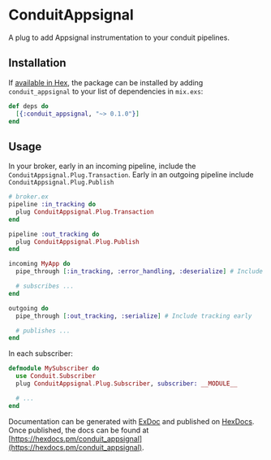 # ConduitAppsignal

A plug to add Appsignal instrumentation to your conduit pipelines.

## Installation

If [available in Hex](https://hex.pm/docs/publish), the package can be installed
by adding `conduit_appsignal` to your list of dependencies in `mix.exs`:

```elixir
def deps do
  [{:conduit_appsignal, "~> 0.1.0"}]
end
```

## Usage

In your broker, early in an incoming pipeline, include the `ConduitAppsignal.Plug.Transaction`. Early
in an outgoing pipeline include `ConduitAppsignal.Plug.Publish`

``` elixir
# broker.ex
pipeline :in_tracking do
  plug ConduitAppsignal.Plug.Transaction
end

pipeline :out_tracking do
  plug ConduitAppsignal.Plug.Publish
end

incoming MyApp do
  pipe_through [:in_tracking, :error_handling, :deserialize] # Include tracking early

  # subscribes ...
end

outgoing do
  pipe_through [:out_tracking, :serialize] # Include tracking early

  # publishes ...
end
```

In each subscriber:

``` elixir
defmodule MySubscriber do
  use Conduit.Subscriber
  plug ConduitAppsignal.Plug.Subscriber, subscriber: __MODULE__

  # ...
end
```

Documentation can be generated with [ExDoc](https://github.com/elixir-lang/ex_doc)
and published on [HexDocs](https://hexdocs.pm). Once published, the docs can
be found at [https://hexdocs.pm/conduit_appsignal](https://hexdocs.pm/conduit_appsignal).

